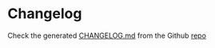 # Changelog

Check the generated [CHANGELOG.md](https://github.com/vdbulcke/vault-token-monitor/tree/main/CHANGELOG.md) from the Github [repo](https://github.com/vdbulcke/vault-token-monitor/)

